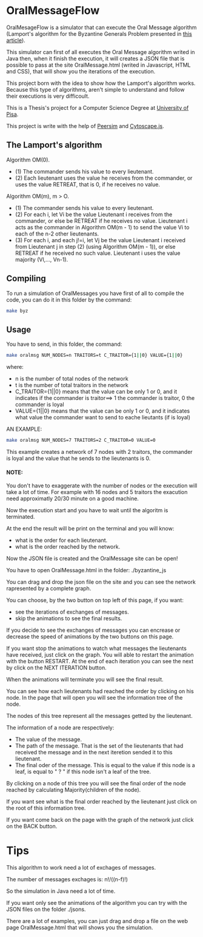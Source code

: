 # OralMessageFlow

OralMesageFlow is a simulator that can execute the Oral Message algorithm (Lamport's algorithm for the Byzantine Generals Problem presented in [this article](http://doi.acm.org/10.1145/357172.357176)). 

This simulator can first of all executes the Oral Message algorithm writed in Java then, when it finish the execution, it will creates a JSON file that is possible to pass at the site OralMessage.html (writed in Javascript, HTML and CSS), that will show you the iterations of the execution.

This project born with the idea to show how the Lamport's algorithm works. Because this type of algorithms, aren't simple to understand and follow their executions is very difficoult.

This is a Thesis's project for a Computer Science Degree at [University of Pisa](https://di.unipi.it/). 

This project is write with the help of [Peersim](http://peersim.sourceforge.net/) and [Cytoscape.js](https://js.cytoscape.org/).

## The Lamport's algorithm

Algorithm OM(0). 

- (1) The commander sends his value to every lieutenant. 
- (2) Each lieutenant uses the value he receives from the commander, or uses the value RETREAT, that is 0, if he receives no value. 

Algorithm OM(m), m > O. 

- (1) The commander sends his value to every lieutenant. 
- (2) For each i, let Vi be the value Lieutenant i receives from the commander, or else be RETREAT if he receives no value. Lieutenant i acts as the commander in Algorithm OM(m - 1) to send the value Vi to each of the n-2 other lieutenants. 
- (3) For each i, and each j!=i, let Vj be the value Lieutenant i received from Lieutenant j in step (2) (using Algorithm OM(m - 1)), or else RETREAT if he received no such value. Lieutenant i uses the value majority (Vl,..., Vn-1). 

## Compiling

To run a simulation of OralMessages you have first of all to compile the code, you can do it in this folder by the command:

```bash
make byz
```

## Usage
 
You have to send, in this folder, the command:

```bash
make oralmsg NUM_NODES=n TRAITORS=t C_TRAITOR={1||0} VALUE={1||0}
```

where:

- n is the number of total nodes of the network
- t is the number of total traitors in the network
- C_TRAITOR={1||0} means that the value can be only 1 or 0, and it indicates if the commander is traitor==> 1 the commander is traitor, 0 the commander is loyal
- VALUE={1||0}  means that the value can be only 1 or 0, and it indicates what value the commander want to send to eache lieutants (if is loyal)


AN EXAMPLE: 

```bash
make oralmsg NUM_NODES=7 TRAITORS=2 C_TRAITOR=0 VALUE=0
```

This example creates a network of 7 nodes with 2 traitors, the commander is loyal and the value that he sends to the lieutenants is 0.

#### NOTE:
You don't have to exaggerate with the number of nodes or the execution will take a lot of time. For example with 16 nodes and 5 traitors the exacution need approximatly 20/30 minute on a good machine.


Now the execution start and you have to wait until the algoritm is terminated.

At the end the result will be print on the terminal and you will know:
- what is the order for each lieutenant.
- what is the order reached by the network.


Now the JSON file is created and the OralMessage site can be open!

You have to open OralMessage.html in the folder: ./byzantine_js

You can drag and drop the json file on the site and you can see the network rapresented by a complete graph.

You can choose, by the two button on top left of this page, if you want:
- see the iterations of exchanges of messages.
- skip the animations to see the final results.

If you decide to see the exchanges of messages you can encrease or decrease the speed of animations by the two buttons on this page.

If you want stop the animations to watch what messages the lieutenants have received, just click on the graph. You will able to restart the animation with the button RESTART. At the end of each iteration you can see the next by click on the NEXT ITERATION button. 

When the animations will terminate you will see the final result.

You can see how each lieutenants had reached the order by clicking on his node. In the page that will open you will see the information tree of the node.

The nodes of this tree represent all the messages getted by the lieutenant.

The information of a node are respectively:

- The value of the message.
- The path of the message. That is the set of the lieutenants that had received the message and in the next iteretion sended it to this lieutenant.
- The final oder of the message. This is equal to the value if this node is a leaf, is equal to " ? " if this node isn't a leaf of the tree.

By clicking on a node of this tree you will see the final order of the node reached by calculating Majority(children of the node).

If you want see what is the final order reached by the lieutenant just click on the root of this information tree.

If you want come back on the page with the graph of the network just click on the BACK button.

# Tips

This algorithm to work need a lot of exchages of messages. 

The number of messages exchages is: n!/((n-f)!)

So the simulation in Java need a lot of time. 

If you want only see the animations of the algorithm you can try with the JSON files on the folder ./jsons.

There are a lot of examples, you can just drag and drop a file on the web page OralMessage.html that will shows you the simulation.

